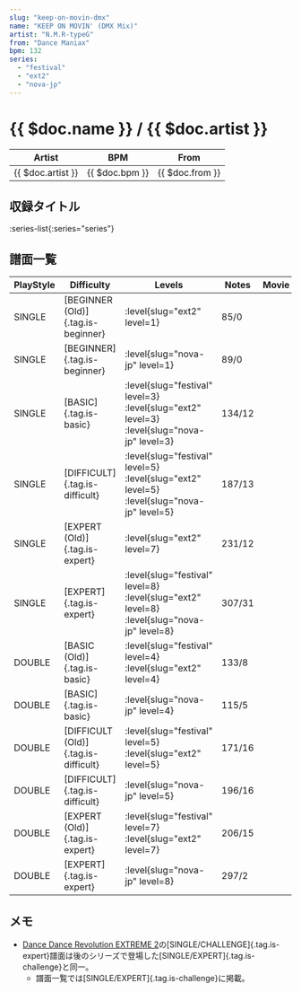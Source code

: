 ```yaml
---
slug: "keep-on-movin-dmx"
name: "KEEP ON MOVIN' (DMX Mix)"
artist: "N.M.R-typeG"
from: "Dance Maniax"
bpm: 132
series:
  - "festival"
  - "ext2"
  - "nova-jp"
---
```


# {{ $doc.name }} / {{ $doc.artist }}

|Artist|BPM|From|
|------|---|----|
|{{ $doc.artist }}|{{ $doc.bpm }}|{{ $doc.from }}|

## 収録タイトル

:series-list{:series="series"}

## 譜面一覧

|PlayStyle|Difficulty|Levels|Notes|Movie|
|---------|----------|------|-----|-----|
|SINGLE|[BEGINNER (Old)]{.tag.is-beginner}|:level{slug="ext2" level=1}|85/0||
|SINGLE|[BEGINNER]{.tag.is-beginner}|:level{slug="nova-jp" level=1}|89/0||
|SINGLE|[BASIC]{.tag.is-basic}|:level{slug="festival" level=3} :level{slug="ext2" level=3} :level{slug="nova-jp" level=3}|134/12||
|SINGLE|[DIFFICULT]{.tag.is-difficult}|:level{slug="festival" level=5} :level{slug="ext2" level=5} :level{slug="nova-jp" level=5}|187/13||
|SINGLE|[EXPERT (Old)]{.tag.is-expert}|:level{slug="ext2" level=7}|231/12||
|SINGLE|[EXPERT]{.tag.is-expert}|:level{slug="festival" level=8} :level{slug="ext2" level=8} :level{slug="nova-jp" level=8}|307/31||
|DOUBLE|[BASIC (Old)]{.tag.is-basic}|:level{slug="festival" level=4} :level{slug="ext2" level=4}|133/8||
|DOUBLE|[BASIC]{.tag.is-basic}|:level{slug="nova-jp" level=4}|115/5||
|DOUBLE|[DIFFICULT (Old)]{.tag.is-difficult}|:level{slug="festival" level=5} :level{slug="ext2" level=5}|171/16||
|DOUBLE|[DIFFICULT]{.tag.is-difficult}|:level{slug="nova-jp" level=5}|196/16||
|DOUBLE|[EXPERT (Old)]{.tag.is-expert}|:level{slug="festival" level=7} :level{slug="ext2" level=7}|206/15||
|DOUBLE|[EXPERT]{.tag.is-expert}|:level{slug="nova-jp" level=8}|297/2||

## メモ

- [Dance Dance Revolution EXTREME 2](/series/ext)の[SINGLE/CHALLENGE]{.tag.is-expert}譜面は後のシリーズで登場した[SINGLE/EXPERT]{.tag.is-challenge}と同一。
  - 譜面一覧では[SINGLE/EXPERT]{.tag.is-challenge}に掲載。
